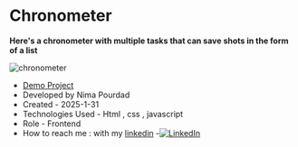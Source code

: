 # Chronometer
**Here's a chronometer with multiple tasks that can save shots in the form of a list**

![chronometer](https://github.com/user-attachments/assets/d968c0d7-737d-4b90-9cec-b9bdd8e1f9f8)
- [Demo Project](https://nima-frontend.github.io/chronometer/)
- Developed by Nima Pourdad
- Created - 2025-1-31
- Technologies Used - Html , css , javascript
- Role - Frontend
- How to reach me : with my [linkedin](https://linkedin.com/in/nima-pourdad-b2a5bb331)
-[![LinkedIn](https://img.shields.io/badge/LinkedIn-0077B5?style=for-the-badge&logo=linkedin&logoColor=white)](https://www.linkedin.com/in/YOUR_LINKEDIN_USERNAME/)
